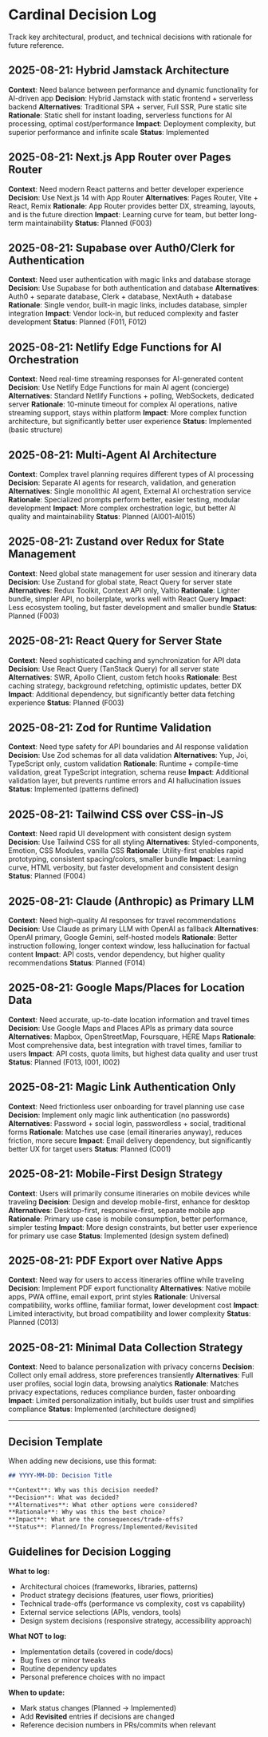 # Cardinal Decision Log

Track key architectural, product, and technical decisions with rationale for future reference.

## 2025-08-21: Hybrid Jamstack Architecture

**Context**: Need balance between performance and dynamic functionality for AI-driven app
**Decision**: Hybrid Jamstack with static frontend + serverless backend
**Alternatives**: Traditional SPA + server, Full SSR, Pure static site
**Rationale**: Static shell for instant loading, serverless functions for AI processing, optimal cost/performance
**Impact**: Deployment complexity, but superior performance and infinite scale
**Status**: Implemented

## 2025-08-21: Next.js App Router over Pages Router

**Context**: Need modern React patterns and better developer experience
**Decision**: Use Next.js 14 with App Router
**Alternatives**: Pages Router, Vite + React, Remix
**Rationale**: App Router provides better DX, streaming, layouts, and is the future direction
**Impact**: Learning curve for team, but better long-term maintainability
**Status**: Planned (F003)

## 2025-08-21: Supabase over Auth0/Clerk for Authentication

**Context**: Need user authentication with magic links and database storage
**Decision**: Use Supabase for both authentication and database
**Alternatives**: Auth0 + separate database, Clerk + database, NextAuth + database
**Rationale**: Single vendor, built-in magic links, includes database, simpler integration
**Impact**: Vendor lock-in, but reduced complexity and faster development
**Status**: Planned (F011, F012)

## 2025-08-21: Netlify Edge Functions for AI Orchestration

**Context**: Need real-time streaming responses for AI-generated content
**Decision**: Use Netlify Edge Functions for main AI agent (concierge)
**Alternatives**: Standard Netlify Functions + polling, WebSockets, dedicated server
**Rationale**: 10-minute timeout for complex AI operations, native streaming support, stays within platform
**Impact**: More complex function architecture, but significantly better user experience
**Status**: Implemented (basic structure)

## 2025-08-21: Multi-Agent AI Architecture

**Context**: Complex travel planning requires different types of AI processing
**Decision**: Separate AI agents for research, validation, and generation
**Alternatives**: Single monolithic AI agent, External AI orchestration service
**Rationale**: Specialized prompts perform better, easier testing, modular development
**Impact**: More complex orchestration logic, but better AI quality and maintainability
**Status**: Planned (AI001-AI015)

## 2025-08-21: Zustand over Redux for State Management

**Context**: Need global state management for user session and itinerary data
**Decision**: Use Zustand for global state, React Query for server state
**Alternatives**: Redux Toolkit, Context API only, Valtio
**Rationale**: Lighter bundle, simpler API, no boilerplate, works well with React Query
**Impact**: Less ecosystem tooling, but faster development and smaller bundle
**Status**: Planned (F003)

## 2025-08-21: React Query for Server State

**Context**: Need sophisticated caching and synchronization for API data
**Decision**: Use React Query (TanStack Query) for all server state
**Alternatives**: SWR, Apollo Client, custom fetch hooks
**Rationale**: Best caching strategy, background refetching, optimistic updates, better DX
**Impact**: Additional dependency, but significantly better data fetching experience
**Status**: Planned (F003)

## 2025-08-21: Zod for Runtime Validation

**Context**: Need type safety for API boundaries and AI response validation
**Decision**: Use Zod schemas for all data validation
**Alternatives**: Yup, Joi, TypeScript only, custom validation
**Rationale**: Runtime + compile-time validation, great TypeScript integration, schema reuse
**Impact**: Additional validation layer, but prevents runtime errors and AI hallucination issues
**Status**: Implemented (patterns defined)

## 2025-08-21: Tailwind CSS over CSS-in-JS

**Context**: Need rapid UI development with consistent design system
**Decision**: Use Tailwind CSS for all styling
**Alternatives**: Styled-components, Emotion, CSS Modules, vanilla CSS
**Rationale**: Utility-first enables rapid prototyping, consistent spacing/colors, smaller bundle
**Impact**: Learning curve, HTML verbosity, but faster development and consistent design
**Status**: Planned (F004)

## 2025-08-21: Claude (Anthropic) as Primary LLM

**Context**: Need high-quality AI responses for travel recommendations
**Decision**: Use Claude as primary LLM with OpenAI as fallback
**Alternatives**: OpenAI primary, Google Gemini, self-hosted models
**Rationale**: Better instruction following, longer context window, less hallucination for factual content
**Impact**: API costs, vendor dependency, but higher quality recommendations
**Status**: Planned (F014)

## 2025-08-21: Google Maps/Places for Location Data

**Context**: Need accurate, up-to-date location information and travel times
**Decision**: Use Google Maps and Places APIs as primary data source
**Alternatives**: Mapbox, OpenStreetMap, Foursquare, HERE Maps
**Rationale**: Most comprehensive data, best integration with travel times, familiar to users
**Impact**: API costs, quota limits, but highest data quality and user trust
**Status**: Planned (F013, I001, I002)

## 2025-08-21: Magic Link Authentication Only

**Context**: Need frictionless user onboarding for travel planning use case
**Decision**: Implement only magic link authentication (no passwords)
**Alternatives**: Password + social login, passwordless + social, traditional forms
**Rationale**: Matches use case (email itineraries anyway), reduces friction, more secure
**Impact**: Email delivery dependency, but significantly better UX for target users
**Status**: Planned (C001)

## 2025-08-21: Mobile-First Design Strategy

**Context**: Users will primarily consume itineraries on mobile devices while traveling
**Decision**: Design and develop mobile-first, enhance for desktop
**Alternatives**: Desktop-first, responsive-first, separate mobile app
**Rationale**: Primary use case is mobile consumption, better performance, simpler testing
**Impact**: More design constraints, but better user experience for primary use case
**Status**: Implemented (design system defined)

## 2025-08-21: PDF Export over Native Apps

**Context**: Need way for users to access itineraries offline while traveling
**Decision**: Implement PDF export functionality
**Alternatives**: Native mobile apps, PWA offline, email export, print styles
**Rationale**: Universal compatibility, works offline, familiar format, lower development cost
**Impact**: Limited interactivity, but broad compatibility and lower complexity
**Status**: Planned (C013)

## 2025-08-21: Minimal Data Collection Strategy

**Context**: Need to balance personalization with privacy concerns
**Decision**: Collect only email address, store preferences transiently
**Alternatives**: Full user profiles, social login data, browsing analytics
**Rationale**: Matches privacy expectations, reduces compliance burden, faster onboarding
**Impact**: Limited personalization initially, but builds user trust and simplifies compliance
**Status**: Implemented (architecture designed)

---

## Decision Template

When adding new decisions, use this format:

```markdown
## YYYY-MM-DD: Decision Title

**Context**: Why was this decision needed?
**Decision**: What was decided?
**Alternatives**: What other options were considered?
**Rationale**: Why was this the best choice?
**Impact**: What are the consequences/trade-offs?
**Status**: Planned/In Progress/Implemented/Revisited
```

## Guidelines for Decision Logging

**What to log:**

- Architectural choices (frameworks, libraries, patterns)
- Product strategy decisions (features, user flows, priorities)
- Technical trade-offs (performance vs complexity, cost vs capability)
- External service selections (APIs, vendors, tools)
- Design system decisions (responsive strategy, accessibility approach)

**What NOT to log:**

- Implementation details (covered in code/docs)
- Bug fixes or minor tweaks
- Routine dependency updates
- Personal preference choices with no impact

**When to update:**

- Mark status changes (Planned → Implemented)
- Add **Revisited** entries if decisions are changed
- Reference decision numbers in PRs/commits when relevant
